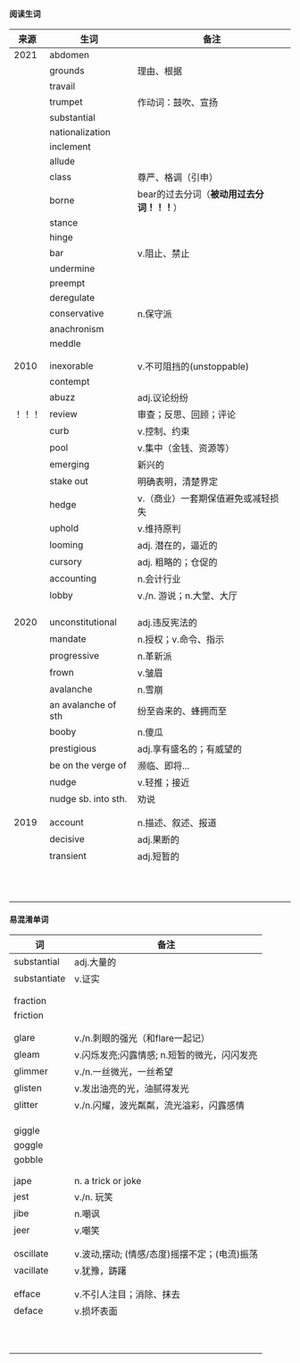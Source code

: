#### 阅读生词

| 来源   | 生词                | 备注                                       |
| ------ | ------------------- | ------------------------------------------ |
| 2021   | abdomen             |                                            |
|        | grounds             | 理由、根据                                 |
|        | travail             |                                            |
|        | trumpet             | 作动词：鼓吹、宣扬                         |
|        | substantial         |                                            |
|        | nationalization     |                                            |
|        | inclement           |                                            |
|        | allude              |                                            |
|        | class               | 尊严、格调（引申）                         |
|        | borne               | bear的过去分词（**被动用过去分词！！！**） |
|        | stance              |                                            |
|        | hinge               |                                            |
|        | bar                 | v.阻止、禁止                               |
|        | undermine           |                                            |
|        | preempt             |                                            |
|        | deregulate          |                                            |
|        | conservative        | n.保守派                                   |
|        | anachronism         |                                            |
|        | meddle              |                                            |
|        |                     |                                            |
|        |                     |                                            |
| 2010   | inexorable          | v.不可阻挡的(unstoppable)                  |
|        | contempt            |                                            |
|        | abuzz               | adj.议论纷纷                               |
| ！！！ | review              | 审查；反思、回顾；评论                     |
|        | curb                | v.控制、约束                               |
|        | pool                | v.集中（金钱、资源等）                     |
|        | emerging            | 新兴的                                     |
|        | stake out           | 明确表明，清楚界定                         |
|        | hedge               | v.（商业）一套期保值避免或减轻损失         |
|        | uphold              | v.维持原判                                 |
|        | looming             | adj. 潜在的，逼近的                        |
|        | cursory             | adj. 粗略的；仓促的                        |
|        | accounting          | n.会计行业                                 |
|        | lobby               | v./n. 游说；n.大堂、大厅                   |
|        |                     |                                            |
|        |                     |                                            |
|        |                     |                                            |
| 2020   | unconstitutional    | adj.违反宪法的                             |
|        | mandate             | n.授权；v.命令、指示                       |
|        | progressive         | n.革新派                                   |
|        | frown               | v.皱眉                                     |
|        | avalanche           | n.雪崩                                     |
|        | an avalanche of sth | 纷至沓来的、蜂拥而至                       |
|        | booby               | n.傻瓜                                     |
|        | prestigious         | adj.享有盛名的；有威望的                   |
|        | be on the verge of  | 濒临、即将...                              |
|        | nudge               | v.轻推；接近                               |
|        | nudge sb. into sth. | 劝说                                       |
|        |                     |                                            |
|        |                     |                                            |
| 2019   | account             | n.描述、叙述、报道                         |
|        | decisive            | adj.果断的                                 |
|        | transient           | adj.短暂的                                 |
|        |                     |                                            |
|        |                     |                                            |
|        |                     |                                            |
|        |                     |                                            |
|        |                     |                                            |
|        |                     |                                            |
|        |                     |                                            |
|        |                     |                                            |
|        |                     |                                            |
|        |                     |                                            |
|        |                     |                                            |







#### 易混淆单词

| 词           | 备注                                         |
| ------------ | -------------------------------------------- |
| substantial  | adj.大量的                                   |
| substantiate | v.证实                                       |
|              |                                              |
|              |                                              |
| fraction     |                                              |
| friction     |                                              |
|              |                                              |
|              |                                              |
| glare        | v./n.刺眼的强光（和flare一起记）             |
| gleam        | v.闪烁发亮;闪露情感; n.短暂的微光，闪闪发亮  |
| glimmer      | v./n.一丝微光，一丝希望                      |
| glisten      | v.发出油亮的光，油腻得发光                   |
| glitter      | v./n.闪耀，波光粼粼，流光溢彩，闪露感情      |
|              |                                              |
|              |                                              |
|              |                                              |
| giggle       |                                              |
| goggle       |                                              |
| gobble       |                                              |
|              |                                              |
|              |                                              |
| jape         | n. a trick or joke                           |
| jest         | v./n. 玩笑                                   |
| jibe         | n.嘲讽                                       |
| jeer         | v.嘲笑                                       |
|              |                                              |
|              |                                              |
| oscillate    | v.波动,摆动; (情感/态度)摇摆不定；(电流)振荡 |
| vacillate    | v.犹豫，踌躇                                 |
|              |                                              |
|              |                                              |
| efface       | v.不引人注目；消除、抹去                     |
| deface       | v.损坏表面                                   |
|              |                                              |
|              |                                              |
|              |                                              |
|              |                                              |
|              |                                              |
|              |                                              |
|              |                                              |
|              |                                              |
|              |                                              |
|              |                                              |
